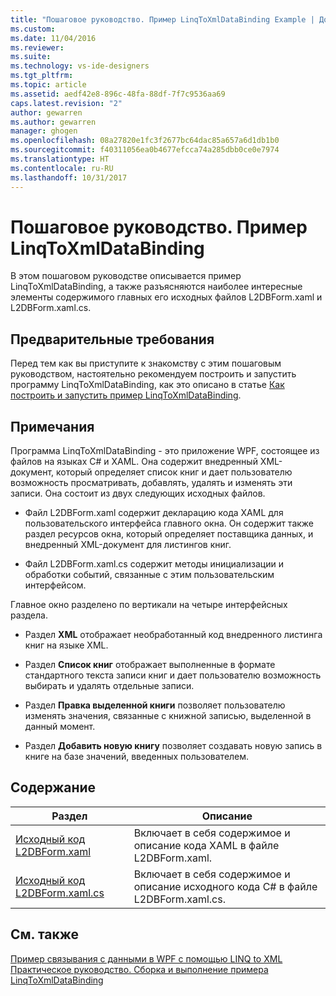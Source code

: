 ```yaml
---
title: "Пошаговое руководство. Пример LinqToXmlDataBinding Example | Документация Майкрософт"
ms.custom: 
ms.date: 11/04/2016
ms.reviewer: 
ms.suite: 
ms.technology: vs-ide-designers
ms.tgt_pltfrm: 
ms.topic: article
ms.assetid: aedf42e8-896c-48fa-88df-7f7c9536aa69
caps.latest.revision: "2"
author: gewarren
ms.author: gewarren
manager: ghogen
ms.openlocfilehash: 08a27820e1fc3f2677bc64dac85a657a6d1db1b0
ms.sourcegitcommit: f40311056ea0b4677efcca74a285dbb0ce0e7974
ms.translationtype: HT
ms.contentlocale: ru-RU
ms.lasthandoff: 10/31/2017
---
```

# <a name="walkthrough-linqtoxmldatabinding-example"></a>Пошаговое руководство. Пример LinqToXmlDataBinding
В этом пошаговом руководстве описывается пример LinqToXmlDataBinding, а также разъясняются наиболее интересные элементы содержимого главных его исходных файлов L2DBForm.xaml и L2DBForm.xaml.cs.  
  
## <a name="prerequisites"></a>Предварительные требования  
 Перед тем как вы приступите к знакомству с этим пошаговым руководством, настоятельно рекомендуем построить и запустить программу LinqToXmlDataBinding, как это описано в статье [Как построить и запустить пример LinqToXmlDataBinding](../designers/how-to-build-and-run-the-linqtoxmldatabinding-example.md).  
  
## <a name="remarks"></a>Примечания  
 Программа LinqToXmlDataBinding - это приложение WPF, состоящее из файлов на языках C# и XAML. Она содержит внедренный XML-документ, который определяет список книг и дает пользователю возможность просматривать, добавлять, удалять и изменять эти записи. Она состоит из двух следующих исходных файлов.  
  
-   Файл L2DBForm.xaml содержит декларацию кода XAML для пользовательского интерфейса главного окна. Он содержит также раздел ресурсов окна, который определяет поставщика данных, и внедренный XML-документ для листингов книг.  
  
-   Файл L2DBForm.xaml.cs содержит методы инициализации и обработки событий, связанные с этим пользовательским интерфейсом.  
  
 Главное окно разделено по вертикали на четыре интерфейсных раздела.  
  
-   Раздел **XML** отображает необработанный код внедренного листинга книг на языке XML.  
  
-   Раздел **Список книг** отображает выполненные в формате стандартного текста записи книг и дает пользователю возможность выбирать и удалять отдельные записи.  
  
-   Раздел **Правка выделенной книги** позволяет пользователю изменять значения, связанные с книжной записью, выделенной в данный момент.  
  
-   Раздел **Добавить новую книгу** позволяет создавать новую запись в книге на базе значений, введенных пользователем.  
  
## <a name="in-this-section"></a>Содержание  
  
|Раздел|Описание|  
|-----------|-----------------|  
|[Исходный код L2DBForm.xaml](../designers/l2dbform-xaml-source-code.md)|Включает в себя содержимое и описание кода XAML в файле L2DBForm.xaml.|  
|[Исходный код L2DBForm.xaml.cs](../designers/l2dbform-xaml-cs-source-code.md)|Включает в себя содержимое и описание исходного кода C# в файле L2DBForm.xaml.cs.|  
  
## <a name="see-also"></a>См. также  
 [Пример связывания с данными в WPF с помощью LINQ to XML](../designers/wpf-data-binding-using-linq-to-xml-example.md)   
 [Практическое руководство. Сборка и выполнение примера LinqToXmlDataBinding](../designers/how-to-build-and-run-the-linqtoxmldatabinding-example.md)